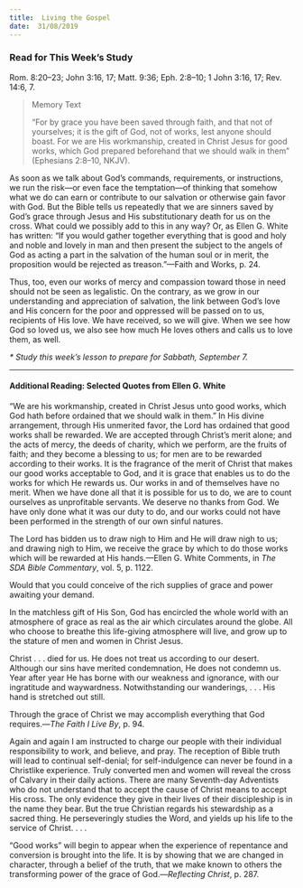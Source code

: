 ```yaml
---
title:  Living the Gospel
date:  31/08/2019
---
```


### Read for This Week’s Study
Rom. 8:20–23; John 3:16, 17; Matt. 9:36; Eph. 2:8–10; 1 John 3:16, 17; Rev. 14:6, 7.

> <p>Memory Text</p>
> “For by grace you have been saved through faith, and that not of yourselves; it is the gift of God, not of works, lest anyone should boast. For we are His workmanship, created in Christ Jesus for good works, which God prepared beforehand that we should walk in them” (Ephesians 2:8–10, NKJV).

As soon as we talk about God’s commands, requirements, or instructions, we run the risk—or even face the temptation—of thinking that somehow what we do can earn or contribute to our salvation or otherwise gain favor with God. But the Bible tells us repeatedly that we are sinners saved by God’s grace through Jesus and His substitutionary death for us on the cross. What could we possibly add to this in any way? Or, as Ellen G. White has written: “If you would gather together everything that is good and holy and noble and lovely in man and then present the subject to the angels of God as acting a part in the salvation of the human soul or in merit, the proposition would be rejected as treason.”—Faith and Works, p. 24.

Thus, too, even our works of mercy and compassion toward those in need should not be seen as legalistic. On the contrary, as we grow in our understanding and appreciation of salvation, the link between God’s love and His concern for the poor and oppressed will be passed on to us, recipients of His love. We have received, so we will give. When we see how God so loved us, we also see how much He loves others and calls us to love them, as well.

_* Study this week’s lesson to prepare for Sabbath, September 7._

---

#### Additional Reading: Selected Quotes from Ellen G. White

“We are his workmanship, created in Christ Jesus unto good works, which God hath before ordained that we should walk in them.” In His divine arrangement, through His unmerited favor, the Lord has ordained that good works shall be rewarded. We are accepted through Christ’s merit alone; and the acts of mercy, the deeds of charity, which we perform, are the fruits of faith; and they become a blessing to us; for men are to be rewarded according to their works. It is the fragrance of the merit of Christ that makes our good works acceptable to God, and it is grace that enables us to do the works for which He rewards us. Our works in and of themselves have no merit. When we have done all that it is possible for us to do, we are to count ourselves as unprofitable servants. We deserve no thanks from God. We have only done what it was our duty to do, and our works could not have been performed in the strength of our own sinful natures. 

The Lord has bidden us to draw nigh to Him and He will draw nigh to us; and drawing nigh to Him, we receive the grace by which to do those works which will be rewarded at His hands.—Ellen G. White Comments, in _The SDA Bible Commentary_, vol. 5, p. 1122.

Would that you could conceive of the rich supplies of grace and power awaiting your demand. 

In the matchless gift of His Son, God has encircled the whole world with an atmosphere of grace as real as the air which circulates around the globe. All who choose to breathe this life-giving atmosphere will live, and grow up to the stature of men and women in Christ Jesus. 

Christ . . . died for us. He does not treat us according to our desert. Although our sins have merited condemnation, He does not condemn us. Year after year He has borne with our weakness and ignorance, with our ingratitude and waywardness. Notwithstanding our wanderings, . . . His hand is stretched out still. 

Through the grace of Christ we may accomplish everything that God requires.—_The Faith I Live By_, p. 94. 

Again and again I am instructed to charge our people with their individual responsibility to work, and believe, and pray. The reception of Bible truth will lead to continual self-denial; for self-indulgence can never be found in a Christlike experience. Truly converted men and women will reveal the cross of Calvary in their daily actions. There are many Seventh-day Adventists who do not understand that to accept the cause of Christ means to accept His cross. The only evidence they give in their lives of their discipleship is in the name they bear. But the true Christian regards his stewardship as a sacred thing. He perseveringly studies the Word, and yields up his life to the service of Christ. . . . 

“Good works” will begin to appear when the experience of repentance and conversion is brought into the life. It is by showing that we are changed in character, through a belief of the truth, that we make known to others the transforming power of the grace of God.—_Reflecting Christ_, p. 287. 